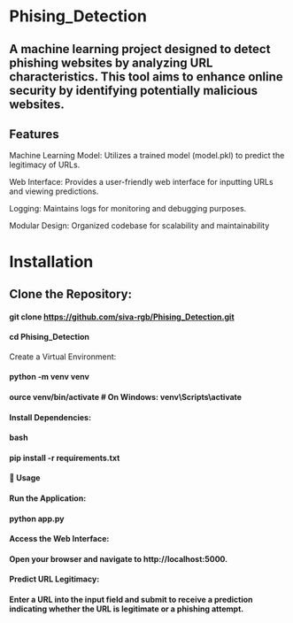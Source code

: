 # Phising_Detection

## A machine learning project designed to detect phishing websites by analyzing URL characteristics. This tool aims to enhance online security by identifying potentially malicious websites.

## Features
Machine Learning Model: Utilizes a trained model (model.pkl) to predict the legitimacy of URLs.

Web Interface: Provides a user-friendly web interface for inputting URLs and viewing predictions.

Logging: Maintains logs for monitoring and debugging purposes.

Modular Design: Organized codebase for scalability and maintainability

# Installation
## Clone the Repository:

#### git clone https://github.com/siva-rgb/Phising_Detection.git
#### cd Phising_Detection

Create a Virtual Environment:

#### python -m venv venv
#### ource venv/bin/activate  # On Windows: venv\Scripts\activate
#### Install Dependencies:

#### bash

#### pip install -r requirements.txt
#### 🧪 Usage
#### Run the Application:


#### python app.py
#### Access the Web Interface:

#### Open your browser and navigate to http://localhost:5000.

#### Predict URL Legitimacy:

#### Enter a URL into the input field and submit to receive a prediction indicating whether the URL is legitimate or a phishing attempt.

